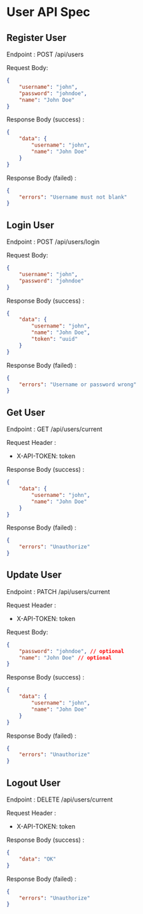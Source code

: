# User API Spec

## Register User

Endpoint : POST /api/users

Request Body:

```json
{
	"username": "john",
	"password": "johndoe",
	"name": "John Doe"
}
```

Response Body (success) :

```json
{
	"data": {
		"username": "john",
		"name": "John Doe"
	}
}
```

Response Body (failed) :

```json
{
	"errors": "Username must not blank"
}
```

## Login User

Endpoint : POST /api/users/login

Request Body:

```json
{
	"username": "john",
	"password": "johndoe"
}
```

Response Body (success) :

```json
{
	"data": {
		"username": "john",
		"name": "John Doe",
		"token": "uuid"
	}
}
```

Response Body (failed) :

```json
{
	"errors": "Username or password wrong"
}
```

## Get User

Endpoint : GET /api/users/current

Request Header :

- X-API-TOKEN: token

Response Body (success) :

```json
{
	"data": {
		"username": "john",
		"name": "John Doe"
	}
}
```

Response Body (failed) :

```json
{
	"errors": "Unauthorize"
}
```

## Update User

Endpoint : PATCH /api/users/current

Request Header :

- X-API-TOKEN: token

Request Body:

```json
{
	"password": "johndoe", // optional
	"name": "John Doe" // optional
}
```

Response Body (success) :

```json
{
	"data": {
		"username": "john",
		"name": "John Doe"
	}
}
```

Response Body (failed) :

```json
{
	"errors": "Unauthorize"
}
```

## Logout User

Endpoint : DELETE /api/users/current

Request Header :

- X-API-TOKEN: token

Response Body (success) :

```json
{
	"data": "OK"
}
```

Response Body (failed) :

```json
{
	"errors": "Unauthorize"
}
```
